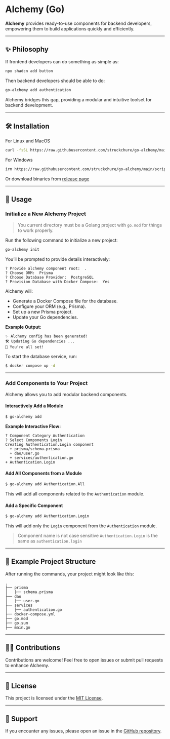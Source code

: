 # Alchemy (Go)

**Alchemy** provides ready-to-use components for backend developers, empowering them to build applications quickly and efficiently.

---

## ✨ Philosophy

If frontend developers can do something as simple as:

```sh
npx shadcn add button
```

Then backend developers should be able to do:

```sh
go-alchemy add authentication
```

Alchemy bridges this gap, providing a modular and intuitive toolset for backend development.

---

## 🛠️ Installation

For Linux and MacOS

```sh
curl -fsSL https://raw.githubusercontent.com/struckchure/go-alchemy/main/scripts/install.sh | bash
```

For Windows

```sh
irm https://raw.githubusercontent.com/struckchure/go-alchemy/main/scripts/install.ps1 | iex
```

Or download binaries from [release page](https://github.com/struckchure/go-alchemy/releases)

---

## 🚀 Usage

### Initialize a New Alchemy Project

> You current directory must be a Golang project with `go.mod` for things to work properly.

Run the following command to initialize a new project:

```sh
go-alchemy init
```

You’ll be prompted to provide details interactively:

```plaintext
? Provide alchemy component root:  .
? Choose ORM:  Prisma
? Choose Database Provider:  PostgreSQL
? Provision Database with Docker Compose:  Yes
```

Alchemy will:

- Generate a Docker Compose file for the database.
- Configure your ORM (e.g., Prisma).
- Set up a new Prisma project.
- Update your Go dependencies.

**Example Output:**

```plaintext
✨ Alchemy config has been generated!
🛠️ Updating Go dependencies ...
🥂 You're all set!
```

To start the database service, run:

```sh
$ docker compose up -d
```

---

### Add Components to Your Project

Alchemy allows you to add modular backend components.

#### **Interactively Add a Module**

```sh
$ go-alchemy add
```

**Example Interactive Flow:**

```plaintext
? Component Category Authentication
? Select Components Login
Creating Authentication.Login component
  + prisma/schema.prisma
  + dao/user.go
  + services/authentication.go
+ Authentication.Login
```

#### **Add All Components from a Module**

```sh
$ go-alchemy add Authentication.All
```

This will add all components related to the `Authentication` module.

#### **Add a Specific Component**

```sh
$ go-alchemy add Authentication.Login
```

This will add only the `Login` component from the `Authentication` module.

> Component name is not case sensitive `Authentication.Login` is the same as `authentication.login`

---

## 📂 Example Project Structure

After running the commands, your project might look like this:

```
.
├── prisma
│   ├── schema.prisma
├── dao
│   ├── user.go
├── services
│   ├── authentication.go
├── docker-compose.yml
├── go.mod
├── go.sum
├── main.go
```

---

## 🧑‍💻 Contributions

Contributions are welcome! Feel free to open issues or submit pull requests to enhance Alchemy.

---

## 📖 License

This project is licensed under the [MIT License](LICENSE).

---

## 🛟 Support

If you encounter any issues, please open an issue in the [GitHub repository](https://github.com/struckchure/go-alchemy).
